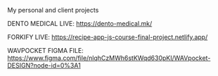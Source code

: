 My personal and client projects

DENTO MEDICAL LIVE: https://dento-medical.mk/

FORKIFY LIVE:  https://recipe-app-js-course-final-project.netlify.app/

WAVPOCKET FIGMA FILE: https://www.figma.com/file/nlqhCzMWh6stKWqd630pKI/WAVpocket-DESIGN?node-id=0%3A1
